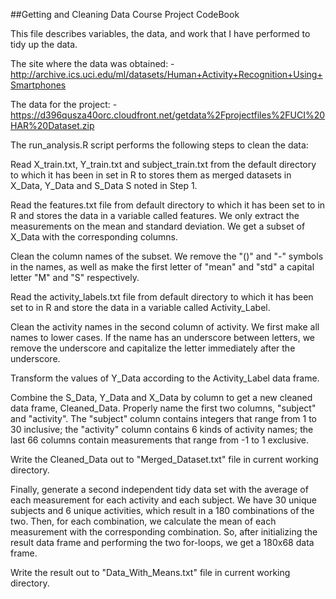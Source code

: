 ##Getting and Cleaning Data Course Project CodeBook

This file describes variables, the data, and work that I have performed to tidy up the data.
    
The site where the data was obtained:
-http://archive.ics.uci.edu/ml/datasets/Human+Activity+Recognition+Using+Smartphones

The data for the project:
-https://d396qusza40orc.cloudfront.net/getdata%2Fprojectfiles%2FUCI%20HAR%20Dataset.zip
    
The run_analysis.R script performs the following steps to clean the data:
        
Read X_train.txt, Y_train.txt and subject_train.txt from the default directory to which it has been in set in R to stores them as merged datasets in X_Data, Y_Data and S_Data S noted in Step 1.
        
Read the features.txt file from default directory to which it has been set to in R and stores the data in a variable called features. We only extract the measurements on the mean and standard deviation. We get a subset of X_Data with the corresponding columns.
        
Clean the column names of the subset. 
We remove the "()" and "-" symbols in the names, 
as well as make the first letter of "mean" and "std" a capital letter "M" and "S" respectively.
        
Read the activity_labels.txt file from default directory to which it has been set to in R and store the data in a variable called Activity_Label.
        
Clean the activity names in the second column of activity. 
We first make all names to lower cases. 
If the name has an underscore between letters, 
we remove the underscore and capitalize the letter immediately after the underscore.
        
Transform the values of Y_Data according to the Activity_Label data frame.
        
Combine the S_Data, Y_Data and X_Data by column to get a new cleaned data frame, Cleaned_Data. 
Properly name the first two columns, "subject" and "activity". 
The "subject" column contains integers that range from 1 to 30 inclusive; 
the "activity" column contains 6 kinds of activity names; the last 66 columns contain measurements that range from -1 to 1 exclusive.
        
Write the Cleaned_Data out to "Merged_Dataset.txt" file in current working directory.
        
Finally, generate a second independent tidy data set with the average of each measurement for each activity and each subject. 
We have 30 unique subjects and 6 unique activities, which result in a 180 combinations of the two. 
Then, for each combination, we calculate the mean of each measurement with the corresponding combination. 
So, after initializing the result data frame and performing the two for-loops, we get a 180x68 data frame.
        
Write the result out to "Data_With_Means.txt" file in current working directory.
